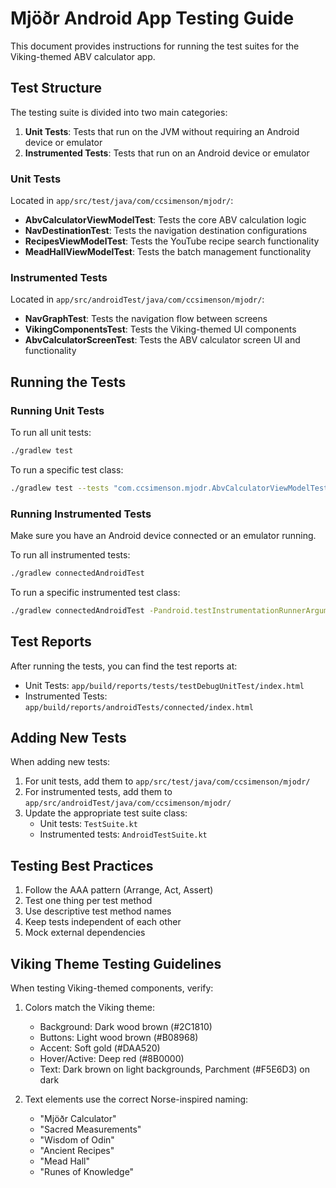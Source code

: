 # Mjöðr Android App Testing Guide

This document provides instructions for running the test suites for the Viking-themed ABV calculator app.

## Test Structure

The testing suite is divided into two main categories:

1. **Unit Tests**: Tests that run on the JVM without requiring an Android device or emulator
2. **Instrumented Tests**: Tests that run on an Android device or emulator

### Unit Tests

Located in `app/src/test/java/com/ccsimenson/mjodr/`:

- **AbvCalculatorViewModelTest**: Tests the core ABV calculation logic
- **NavDestinationTest**: Tests the navigation destination configurations
- **RecipesViewModelTest**: Tests the YouTube recipe search functionality
- **MeadHallViewModelTest**: Tests the batch management functionality

### Instrumented Tests

Located in `app/src/androidTest/java/com/ccsimenson/mjodr/`:

- **NavGraphTest**: Tests the navigation flow between screens
- **VikingComponentsTest**: Tests the Viking-themed UI components
- **AbvCalculatorScreenTest**: Tests the ABV calculator screen UI and functionality

## Running the Tests

### Running Unit Tests

To run all unit tests:

```bash
./gradlew test
```

To run a specific test class:

```bash
./gradlew test --tests "com.ccsimenson.mjodr.AbvCalculatorViewModelTest"
```

### Running Instrumented Tests

Make sure you have an Android device connected or an emulator running.

To run all instrumented tests:

```bash
./gradlew connectedAndroidTest
```

To run a specific instrumented test class:

```bash
./gradlew connectedAndroidTest -Pandroid.testInstrumentationRunnerArguments.class=com.ccsimenson.mjodr.ui.screens.AbvCalculatorScreenTest
```

## Test Reports

After running the tests, you can find the test reports at:

- Unit Tests: `app/build/reports/tests/testDebugUnitTest/index.html`
- Instrumented Tests: `app/build/reports/androidTests/connected/index.html`

## Adding New Tests

When adding new tests:

1. For unit tests, add them to `app/src/test/java/com/ccsimenson/mjodr/`
2. For instrumented tests, add them to `app/src/androidTest/java/com/ccsimenson/mjodr/`
3. Update the appropriate test suite class:
   - Unit tests: `TestSuite.kt`
   - Instrumented tests: `AndroidTestSuite.kt`

## Testing Best Practices

1. Follow the AAA pattern (Arrange, Act, Assert)
2. Test one thing per test method
3. Use descriptive test method names
4. Keep tests independent of each other
5. Mock external dependencies

## Viking Theme Testing Guidelines

When testing Viking-themed components, verify:

1. Colors match the Viking theme:
   - Background: Dark wood brown (#2C1810)
   - Buttons: Light wood brown (#B08968)
   - Accent: Soft gold (#DAA520)
   - Hover/Active: Deep red (#8B0000)
   - Text: Dark brown on light backgrounds, Parchment (#F5E6D3) on dark
   
2. Text elements use the correct Norse-inspired naming:
   - "Mjöðr Calculator"
   - "Sacred Measurements"
   - "Wisdom of Odin"
   - "Ancient Recipes"
   - "Mead Hall"
   - "Runes of Knowledge"
